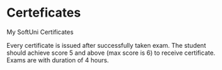 # Certeficates
My SoftUni Certificates

Every certificate is issued after successfully taken exam. The student should achieve score 5 and above (max score is 6) to receive certificate. Exams are with duration of 4 hours.
